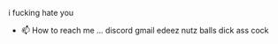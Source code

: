 i fucking hate you
- 📫 How to reach me ...
discord
gmail
edeez nutz
balls
dick
ass
cock

<!---
NailsToTheRails/NailsToTheRails is a ✨ special ✨ repository because its `README.md` (this file) appears on your GitHub profile.
You can click the Preview link to take a look at your changes.
--->
